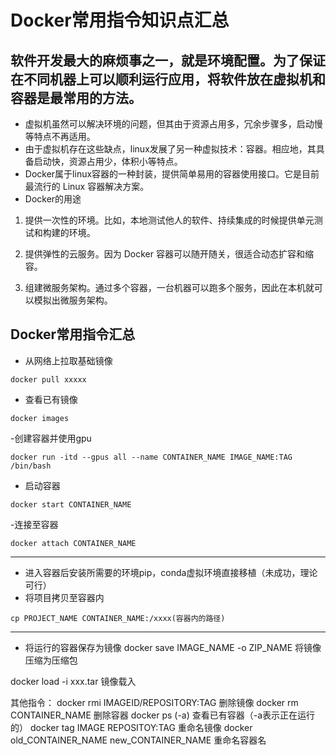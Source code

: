 # Docker常用指令知识点汇总
## 软件开发最大的麻烦事之一，就是环境配置。为了保证在不同机器上可以顺利运行应用，将软件放在虚拟机和容器是最常用的方法。
- 虚拟机虽然可以解决环境的问题，但其由于资源占用多，冗余步骤多，启动慢等特点不再适用。
- 由于虚拟机存在这些缺点，linux发展了另一种虚拟技术：容器。相应地，其具备启动快，资源占用少，体积小等特点。
- Docker属于linux容器的一种封装，提供简单易用的容器使用接口。它是目前最流行的 Linux 容器解决方案。
- Docker的用途
1. 提供一次性的环境。比如，本地测试他人的软件、持续集成的时候提供单元测试和构建的环境。

2. 提供弹性的云服务。因为 Docker 容器可以随开随关，很适合动态扩容和缩容。

3. 组建微服务架构。通过多个容器，一台机器可以跑多个服务，因此在本机就可以模拟出微服务架构。


## Docker常用指令汇总
- 从网络上拉取基础镜像
```language
docker pull xxxxx    
```

- 查看已有镜像
```language
docker images   
```

-创建容器并使用gpu
```language
docker run -itd --gpus all --name CONTAINER_NAME IMAGE_NAME:TAG  /bin/bash
```

- 启动容器
```language
docker start CONTAINER_NAME
```

-连接至容器
```language
docker attach CONTAINER_NAME    
```

***
- 进入容器后安装所需要的环境pip，conda虚拟环境直接移植（未成功，理论可行）
- 将项目拷贝至容器内
```language
cp PROJECT_NAME CONTAINER_NAME:/xxxx(容器内的路径)
```
***
- 将运行的容器保存为镜像
docker save IMAGE_NAME -o ZIP_NAME    将镜像压缩为压缩包

docker load -i xxx.tar    镜像载入

其他指令：
docker rmi IMAGEID/REPOSITORY:TAG    删除镜像
docker rm CONTAINER_NAME    删除容器
docker ps (-a)    查看已有容器（-a表示正在运行的）
docker tag IMAGE REPOSITOY:TAG    重命名镜像
docker old_CONTAINER_NAME new_CONTAINER_NAME    重命名容器名
